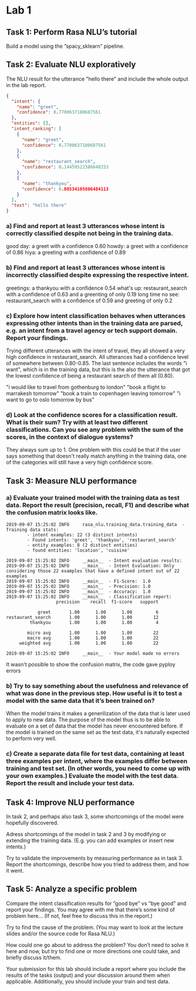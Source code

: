 # Lab 1
## Task 1: Perform Rasa NLU’s tutorial

Build a model using the ”spacy_sklearn” pipeline.

## Task 2: Evaluate NLU exploratively
The NLU result for the utterance "hello there" and include the whole output in the lab report. 

```json
{
  "intent": {
    "name": "greet",
    "confidence": 0.7700637180687561
  },
  "entities": [],
  "intent_ranking": [
    {
      "name": "greet",
      "confidence": 0.7700637180687561
    },
    {
      "name": "restaurant_search",
      "confidence": 0.14459522386640253
    },
    {
      "name": "thankyou",
      "confidence": 0.08534105806484113
    }
  ],
  "text": "hello there"
}
```

### a) Find and report at least 3 utterances whose intent is correctly classified despite not being in the training data.
good day: a greet with a confidence 0.60
howdy: a greet with a confidence of 0.86
hiya: a greeting with a confidence of 0.89

### b) Find and report at least 3 utterances whose intent is incorrectly classified despite expressing the respective intent.
greetings: a thankyou with a confidence  0.54 
what's up: restaurant_search with a confidence of 0.63 and a greenting of only  0.19
long time no see: restaurant_search with a confidence of 0.59 and greeting of only 0.2

### c) Explore how intent classification behaves when utterances expressing other intents than in the training data are parsed, e.g. an intent from a travel agency or tech support domain. Report your findings.

Trying different utterances with the intent of travel, they all showed a very high confidence in restaurant_search. All utterances had a confidence level of  somewhere between 0.80-0.85. The last sentence  includes the words "i want", which is in the training data, but this is the also the utterance that got the lowest confidence of being a restaurant search of them all (0.80).

"i would like to travel from gothenburg to london"
"book a flight to marrakesh tomorrow"
"book a train to copenhagen leaving tomorrow"
"i want to go to oslo tomorrow by bus"

### d) Look at the confidence scores for a classification result. What is their sum? Try with at least two different classifications. Can you see any problem with the sum of the scores, in the context of dialogue systems?

They always sum up to 1.
One problem with this could be that if the user says something that doesn't really match anything in the training data, one of the categories will still have a very high confidence score.
 

## Task 3: Measure NLU performance

### a) Evaluate your trained model with the training data as test data. Report the result (precision, recall, F1) and describe what the confusion matrix looks like.

```console
2019-09-07 15:25:02 INFO     rasa_nlu.training_data.training_data  - Training data stats:
        - intent examples: 22 (3 distinct intents)
        - Found intents: 'greet', 'thankyou', 'restaurant_search'
        - entity examples: 8 (2 distinct entities)
        - found entities: 'location', 'cuisine'

2019-09-07 15:25:02 INFO     __main__  - Intent evaluation results:
2019-09-07 15:25:02 INFO     __main__  - Intent Evaluation: Only considering those 22 examples that have a defined intent out of 22 examples
2019-09-07 15:25:02 INFO     __main__  - F1-Score:  1.0
2019-09-07 15:25:02 INFO     __main__  - Precision: 1.0
2019-09-07 15:25:02 INFO     __main__  - Accuracy:  1.0
2019-09-07 15:25:02 INFO     __main__  - Classification report:
                   precision    recall  f1-score   support

            greet       1.00      1.00      1.00         6
restaurant_search       1.00      1.00      1.00        12
         thankyou       1.00      1.00      1.00         4

        micro avg       1.00      1.00      1.00        22
        macro avg       1.00      1.00      1.00        22
     weighted avg       1.00      1.00      1.00        22

2019-09-07 15:25:02 INFO     __main__  - Your model made no errors
```

It wasn't possible to show the confusion matrix, the code gave pyploy errors 

### b) Try to say something about the usefulness and relevance of what was done in the previous step. How useful is it to test a model with the same data that it’s been trained on?

When the model trains it makes a generilization of the data that is later used to apply to new data. The purpose of the model thus is to be able to evaluate on a set of data that the model has never encountered before. If the model is trained on the same set as the test data, it's naturally expected to perform very well. 

### c) Create a separate data file for test data, containing at least three examples per intent, where the examples differ between training and test set. (In other words, you need to come up with your own examples.) Evaluate the model with the test data. Report the result and include your test data.



## Task 4: Improve NLU performance

In task 2, and perhaps also task 3, some shortcomings of the model were hopefully discovered.

Adress  shortcomings of the model in task 2 and 3 by modifying or extending the training data. (E.g. you can add examples or insert new intents.)

Try to validate the improvements by measuring performance as in task 3. Report the shortcomings, describe how you tried to address them, and how it went.

## Task 5: Analyze a specific problem

Compare the intent classification results for ”good bye” vs ”bye good” and report your findings. You may agree with me that there’s some kind of problem here… (If not, feel free to discuss this in the report.)

Try to find the cause of the problem. (You may want to look at the lecture slides and/or the source code for Rasa NLU.)

How could one go about to address the problem? You don’t need to solve it here and now, but try to find one or more directions one could take, and briefly discuss it/them.

 

Your submission for this lab should include a report where you include the results of the tasks (output) and your discussion around them when applicable. Additionally, you should include your train and test data.